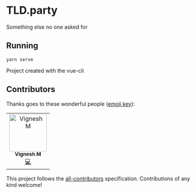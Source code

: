 # TLD.party

Something else no one asked for

## Running

```
yarn serve
```

Project created with the vue-cli

## Contributors

Thanks goes to these wonderful people ([emoji key](https://allcontributors.org/docs/en/emoji-key)):

<!-- ALL-CONTRIBUTORS-LIST:START - Do not remove or modify this section -->
<!-- prettier-ignore -->
<table><tr><td align="center"><a href="https://vigneshm.com"><img src="https://avatars0.githubusercontent.com/u/14950089?v=4" width="100px;" alt="Vignesh M"/><br /><sub><b>Vignesh M</b></sub></a><br /><a href="https://github.com/SaraVieira/tld.party/commits?author=vigzmv" title="Code">💻</a></td></tr></table>

<!-- ALL-CONTRIBUTORS-LIST:END -->

This project follows the [all-contributors](https://github.com/all-contributors/all-contributors) specification. Contributions of any kind welcome!